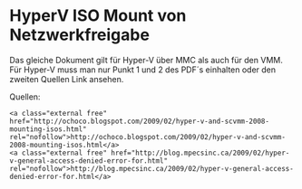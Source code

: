 # HyperV ISO Mount von Netzwerkfreigabe

Das gleiche Dokument gilt für Hyper-V über MMC als auch für den VMM. Für Hyper-V muss man nur Punkt 1 und 2 des PDF´s einhalten oder den zweiten Quellen Link ansehen.

Quellen:

```
<a class="external free" href="http://ochoco.blogspot.com/2009/02/hyper-v-and-scvmm-2008-mounting-isos.html" rel="nofollow">http://ochoco.blogspot.com/2009/02/hyper-v-and-scvmm-2008-mounting-isos.html</a>
<a class="external free" href="http://blog.mpecsinc.ca/2009/02/hyper-v-general-access-denied-error-for.html" rel="nofollow">http://blog.mpecsinc.ca/2009/02/hyper-v-general-access-denied-error-for.html</a>
```